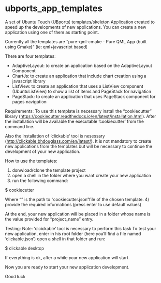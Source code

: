 # ubports_app_templates

A set of Ubuntu Touch (UBports) templates/skeleton Application created to speed up the developments of new applications.
You can create a new application using one of them as starting point.

Currently all the templates are “pure-qml-cmake - Pure QML App (built using Cmake)” 
(ie: qml+javascript based)

There are four templates: 
- AdaptiveLayout: to create an application based on the AdaptiveLayout Component
- ChartJs: to create an application that include chart creation using a javascript library
- ListView: to create an application that uses a ListView component (UbuntuListView) to show a list of items and PageStack for navigation
- PageStack:  to create an application that uses PageStack component for pages navigation


Requirements:
To use this template is necessary install the “cookiecutter” library (https://cookiecutter.readthedocs.io/en/latest/installation.html).
After the installation will be available the executable ‘cookiecutter’ from the command line.

Also the  installation of ‘clickable’  tool is nesessary (http://clickable.bhdouglass.com/en/latest/).
It is not mandatory to create new applications from the templates but will be necessary to continue the development of your new application.

How to use the templates:
1) donwload/clone the template project
2) open a shell in the folder where you want create your new application
3) run the following command:

$ cookiecutter <path to cookiecutter.json>

Where “<path to cookiecutter.json>” is the path to “cookiecutter.json”file  of the chosen template.
4) provide the required informations (press enter to use default values)

At the end, your new application will be placed in a folder whose name is the value provided for “project_name” entry.

Testing:
Note: ‘clcickable’ tool is necessary to perform this task
To test your new application, enter in his root folder (here you’ll find a file named ‘clickable.json’)
open a shell in that folder and run:

$ clickable desktop

If everything is ok, after a while your new application will start.

Now you are ready to start your new application development.

Good luck 
